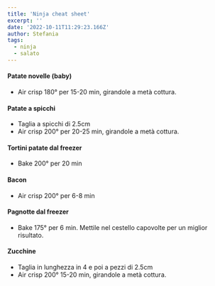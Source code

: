 ```yaml
---
title: 'Ninja cheat sheet'
excerpt: ''
date: '2022-10-11T11:29:23.166Z'
author: Stefania
tags:
  - ninja
  - salato
---
```


#### Patate novelle (baby)

- Air crisp 180° per 15-20 min, girandole a metà cottura.

#### Patate a spicchi

- Taglia a spicchi di 2.5cm
- Air crisp 200° per 20-25 min, girandole a metà cottura.

#### Tortini patate dal freezer

- Bake 200° per 20 min

#### Bacon

- Air crisp 200° per 6-8 min

#### Pagnotte dal freezer

- Bake 175° per 6 min. Mettile nel cestello capovolte per un miglior risultato.

#### Zucchine

- Taglia in lunghezza in 4 e poi a pezzi di 2.5cm
- Air crisp 200° 15-20 min, girandole a metà cottura.
